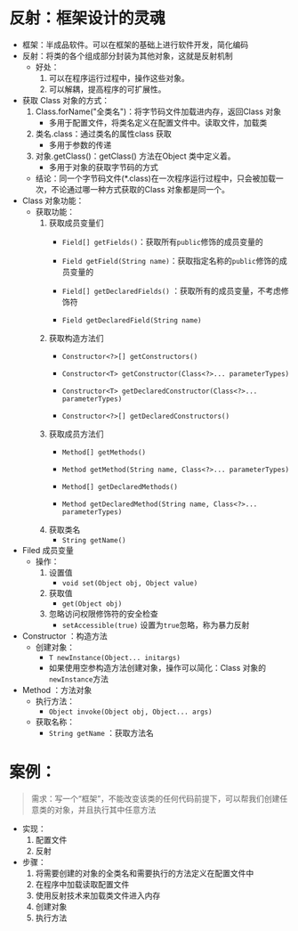 # 反射：框架设计的灵魂
- 框架：半成品软件。可以在框架的基础上进行软件开发，简化编码
- 反射：将类的各个组成部分封装为其他对象，这就是反射机制
    - 好处：
        1. 可以在程序运行过程中，操作这些对象。
        2. 可以解耦，提高程序的可扩展性。
- 获取 Class 对象的方式：
    1. Class.forName("全类名")：将字节码文件加载进内存，返回Class 对象
        - 多用于配置文件，将类名定义在配置文件中。读取文件，加载类
    2. 类名.class：通过类名的属性class 获取
        - 多用于参数的传递
    3. 对象.getClass()：getClass() 方法在Object 类中定义着。
        - 多用于对象的获取字节码的方式
    - 结论：同一个字节码文件(*.class)在一次程序运行过程中，只会被加载一次，不论通过哪一种方式获取的Class 对象都是同一个。
- Class 对象功能：
    - 获取功能：
        1. 获取成员变量们
            - `Field[] getFields()`：获取所有`public`修饰的成员变量的
            - `Field getField(String name)`：获取指定名称的`public`修饰的成员变量的
            
            - `Field[] getDeclaredFields()` ：获取所有的成员变量，不考虑修饰符
            - `Field getDeclaredField(String name)`
        2. 获取构造方法们
            - `Constructor<?>[] getConstructors()`
            - `Constructor<T> getConstructor(Class<?>... parameterTypes)`
            
            - `Constructor<T> getDeclaredConstructor(Class<?>... parameterTypes)`
            - `Constructor<?>[] getDeclaredConstructors()`
        3. 获取成员方法们
            - `Method[] getMethods()`
            - `Method getMethod(String name, Class<?>... parameterTypes)`
            
            - `Method[] getDeclaredMethods()`
            - `Method getDeclaredMethod(String name, Class<?>... parameterTypes)`
        4. 获取类名
            - `String getName()`
- Filed 成员变量
    - 操作：
        1. 设置值
            - `void set(Object obj, Object value)`
        2. 获取值
            - `get(Object obj)`
        3. 忽略访问权限修饰符的安全检查
            - `setAccessible(true)` 设置为`true`忽略，称为暴力反射
- Constructor ：构造方法
    - 创建对象：
        - `T newInstance(Object... initargs)`
        - 如果使用空参构造方法创建对象，操作可以简化：Class 对象的`newInstance`方法
- Method ：方法对象
    - 执行方法：
        - `Object invoke(Object obj, Object... args)`
    - 获取名称：
        - `String getName` ：获取方法名
# 案例：
> 需求：写一个“框架”，不能改变该类的任何代码前提下，可以帮我们创建任意类的对象，并且执行其中任意方法    
- 实现：
    1. 配置文件
    2. 反射
- 步骤：
    1. 将需要创建的对象的全类名和需要执行的方法定义在配置文件中
    2. 在程序中加载读取配置文件
    3. 使用反射技术来加载类文件进入内存
    4. 创建对象
    5. 执行方法